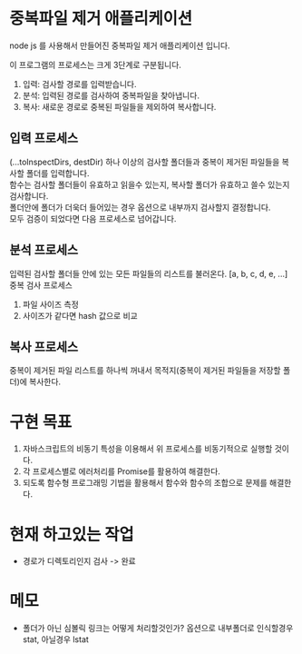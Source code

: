 # 중복파일 제거 애플리케이션

node js 를 사용해서 만들어진 중복파일 제거 애플리케이션 입니다.

이 프로그램의 프로세스는 크게 3단계로 구분됩니다.

1. 입력: 검사할 경로를 입력받습니다.
2. 분석: 입력된 경로를 검사하여 중복파일을 찾아냅니다.
3. 복사: 새로운 경로로 중복된 파일들을 제외하여 복사합니다.

## 입력 프로세스

(...toInspectDirs, destDir)
하나 이상의 검사할 폴더들과 중복이 제거된 파일들을 복사할 폴더를 입력합니다.  
함수는 검사할 폴더들이 유효하고 읽을수 있는지, 복사할 폴더가 유효하고 쓸수 있는지 검사합니다.  
폴더안에 폴더가 더욱더 들어있는 경우 옵션으로 내부까지 검사할지 결정합니다.  
모두 검증이 되었다면 다음 프로세스로 넘어갑니다.

## 분석 프로세스

입력된 검사할 폴더들 안에 있는 모든 파일들의 리스트를 불러온다.
[a, b, c, d, e, ...]
중복 검사 프로세스

1. 파일 사이즈 측정
2. 사이즈가 같다면 hash 값으로 비교

## 복사 프로세스

중복이 제거된 파일 리스트를 하나씩 꺼내서 목적지(중복이 제거된 파일들을 저장할 폴더)에 복사한다.

# 구현 목표

1. 자바스크립트의 비동기 특성을 이용해서 위 프로세스를 비동기적으로 실행할 것이다.
2. 각 프로세스별로 에러처리를 Promise를 활용하여 해결한다.
3. 되도록 함수형 프로그래밍 기법을 활용해서 함수와 함수의 조합으로 문제를 해결한다.

# 현재 하고있는 작업

- 경로가 디렉토리인지 검사 -> 완료

# 메모

- 폴더가 아닌 심볼릭 링크는 어떻게 처리할것인가?
  옵션으로 내부폴더로 인식할경우 stat, 아닐경우 lstat
